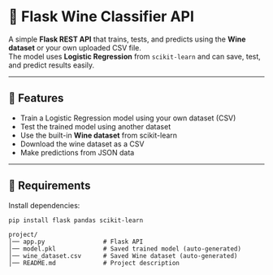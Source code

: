 # 🍷 Flask Wine Classifier API

A simple **Flask REST API** that trains, tests, and predicts using the **Wine dataset** or your own uploaded CSV file.  
The model uses **Logistic Regression** from `scikit-learn` and can save, test, and predict results easily.

---

## 🚀 Features
- Train a Logistic Regression model using your own dataset (CSV)
- Test the trained model using another dataset
- Use the built-in **Wine dataset** from scikit-learn
- Download the wine dataset as a CSV
- Make predictions from JSON data

---

## 🧠 Requirements
Install dependencies:
```bash
pip install flask pandas scikit-learn
```
```
project/
│── app.py                # Flask API
│── model.pkl             # Saved trained model (auto-generated)
│── wine_dataset.csv      # Saved Wine dataset (auto-generated)
│── README.md             # Project description



